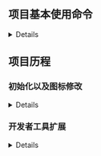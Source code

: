 ## 项目基本使用命令

<details><summary>Details</summary>

<br />

* 安装依赖

```bash
yarn
```

* 项目运行

```bash
yarn start
```

* 项目打包

```bash
yarn package
```

</details>

## 项目历程

### 初始化以及图标修改

<details><summary>Details</summary>

<br />

执行 `yarn` 安装依赖时 electron 安装失败，出现 404，需要更换 electron 安装相关路径信息，这是因为淘宝镜像的资源路径和官方的资源路径不同，官方的比淘宝的多了个 `v` 。

<br />

```bash
yarn config set electron_mirror http://npm.taobao.org/mirrors/electron/

yarn config set electron_custom_dir v13.1.2
```

<br />

图标修改 --> 在项目的 `assets` 文件夹中添加 logo 文件，更改 `package.json` 和 `main.ts` 中有关 icon 的信息，更换为 logo 文件，执行打包命令即可，会生成对应的软件包。

</details>

### 开发者工具扩展

<details><summary>Details</summary>

<br />

在开发，在 `main.ts` 文件中添加这段代码即可；

<br >

```js
  mainWindow.webContents.openDevTools()
```

</details>
